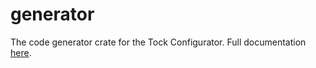 generator
==========

The code generator crate for the Tock Configurator. Full documentation [here](doc/Tock_Configurator.md).
